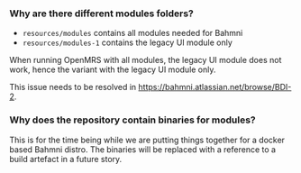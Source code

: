 ### Why are there different modules folders?

* `resources/modules` contains all modules needed for Bahmni
* `resources/modules-1` contains the legacy UI module only

When running OpenMRS with all modules, the legacy UI module does not work,
hence the variant with the legacy UI module only.

This issue needs to be resolved in https://bahmni.atlassian.net/browse/BDI-2.

### Why does the repository contain binaries for modules?

This is for the time being while we are putting things together for a docker
based Bahmni distro. The binaries will be replaced with a reference to a build artefact
in a future story.
